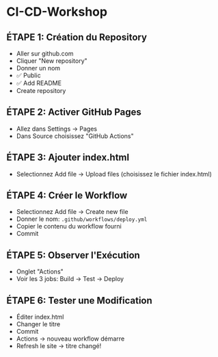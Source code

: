 # CI-CD-Workshop

## ÉTAPE 1: Création du Repository
- Aller sur github.com
- Cliquer "New repository"
- Donner un nom
- ✅ Public
- ✅ Add README
- Create repository

## ÉTAPE 2: Activer GitHub Pages
- Allez dans Settings → Pages
- Dans Source choisissez "GitHub Actions" 

## ÉTAPE 3: Ajouter index.html
- Selectionnez Add file → Upload files (choisissez le fichier index.html)

## ÉTAPE 4: Créer le Workflow
- Selectionnez Add file → Create new file
- Donner le nom: `.github/workflows/deploy.yml`
- Copier le contenu du workflow fourni
- Commit

## ÉTAPE 5: Observer l'Exécution
- Onglet "Actions"
- Voir les 3 jobs: Build → Test → Deploy

## ÉTAPE 6: Tester une Modification
- Éditer index.html
- Changer le titre
- Commit
- Actions → nouveau workflow démarre
- Refresh le site → titre changé!
